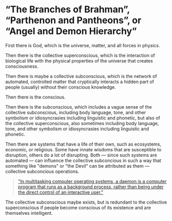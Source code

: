 # “The Branches of Brahman”, “Parthenon and Pantheons”, or “Angel and Demon Hierarchy”

First there is God, which is the universe, matter, and all forces in physics. 

Then there is the collective superconscious, which is the interaction of biological life with the physical properties of the universe that creates consciousness. 

Then there is maybe a collective subconscious, which is the network of automated, controlled matter that cryptically interacts a hidden part of people (usually) without their conscious knowledge. 

Then there is the conscious. 

Then there is the subconscious, which includes a vague sense of the collective subconscious, including body language, tone, and other symbolism or idiosyncrasies including linguistic and phonetic, but also of the collective superconscious, also sometimes including body language, tone, and other symbolism or idiosyncrasies including linguistic and phonetic. 

Then there are systems that have a life of their own, such as ecosystems, economic, or religious. Some have innate wisdoms that are susceptible to disruption, others do a lot of disrupting. Both — since such systems are automated — can influence the collective subconcious in such a way that something like "demons" or "the Devil" can be attributed as them — collective subconcious operations.

> ["In multitasking computer operating systems, a daemon is a computer program that runs as a background process, rather than being under the direct control of an interactive user."](https://en.wikipedia.org/wiki/Daemon_(computing))

The collective subconscious maybe exists, but is redundant to the collective superconscious if people become conscious of its existence and are themselves intelligent.
